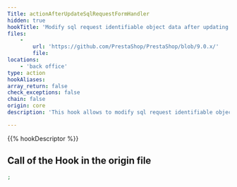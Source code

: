 ```yaml
---
Title: actionAfterUpdateSqlRequestFormHandler
hidden: true
hookTitle: 'Modify sql request identifiable object data after updating it'
files:
    -
        url: 'https://github.com/PrestaShop/PrestaShop/blob/9.0.x/'
        file: 
locations:
    - 'back office'
type: action
hookAliases: 
array_return: false
check_exceptions: false
chain: false
origin: core
description: 'This hook allows to modify sql request identifiable object forms data after it was updated'

---
```


{{% hookDescriptor %}}

## Call of the Hook in the origin file

```php
;
```
